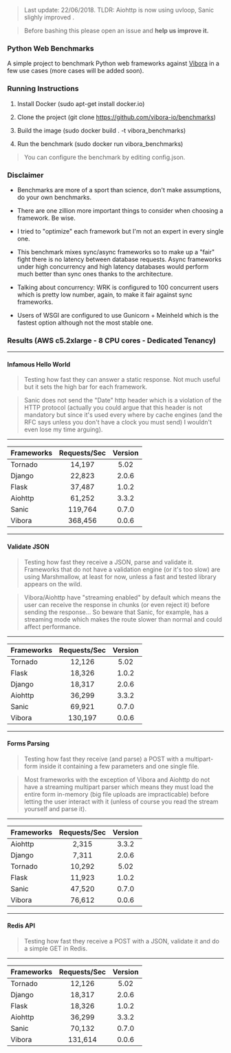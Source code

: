 > Last update: 22/06/2018. TLDR: Aiohttp is now using uvloop, Sanic slighly improved .

> Before bashing this please open an issue and **help us improve it.**

### Python Web Benchmarks

A simple project to benchmark Python web frameworks against [Vibora](http://vibora.io) in
a few use cases (more cases will be added soon).

### Running Instructions

1. Install Docker (sudo apt-get install docker.io)

2. Clone the project (git clone https://github.com/vibora-io/benchmarks)

3. Build the image (sudo docker build . -t vibora_benchmarks)

4. Run the benchmark (sudo docker run vibora_benchmarks)

> You can configure the benchmark by editing config.json.

### Disclaimer

- Benchmarks are more of a sport than science, don't make assumptions, do your own benchmarks.

- There are one zillion more important things to consider when choosing
a framework. Be wise.

- I tried to "optimize" each framework but I'm not
an expert in every single one.

- This benchmark mixes sync/async frameworks so to make up a "fair" fight
there is no latency between database requests. Async frameworks under
high concurrency and high latency databases would
perform much better than sync ones thanks to the architecture.

- Talking about concurrency: WRK is configured to 100 concurrent
users which is pretty low number, again, to make it fair against
sync frameworks.

- Users of WSGI are configured to use Gunicorn + Meinheld which
is the fastest option although not the most stable one.

### Results (AWS c5.2xlarge - 8 CPU cores - Dedicated Tenancy)

-------------
#### Infamous Hello World
> Testing how fast they can answer a static response. Not much useful but it sets the high bar for each framework.

> Sanic does not send the "Date" http header which is a violation of the HTTP protocol (actually you could argue that this header is not mandatory but since it's used every where by cache engines (and the RFC says unless you don't have a clock you must send) I wouldn't even lose my time arguing).
-------------

| Frameworks    | Requests/Sec  | Version |
| ------------- |:-------------:|:-------:|
| Tornado       | 14,197         | 5.02    |
| Django        | 22,823         | 2.0.6   |
| Flask         | 37,487         | 1.0.2   |
| Aiohttp       | 61,252         | 3.3.2   |
| Sanic         | 119,764        | 0.7.0   |
| Vibora        | 368,456        | 0.0.6   |

-------------
#### Validate JSON
> Testing how fast they receive a JSON, parse and validate it. Frameworks that do not have a validation engine (or it's too slow) are using Marshmallow, at least for now, unless a fast and tested library appears on the wild.

> Vibora/Aiohttp have "streaming enabled" by default which means the user can receive the response in chunks (or even reject it) before sending the response... So beware that Sanic, for example, has a streaming mode which makes the route slower than normal and could affect performance.
-------------

| Frameworks    | Requests/Sec  | Version |
| ------------- |:-------------:|:-------:|
| Tornado       | 12,126         | 5.02    |
| Flask         | 18,326         | 1.0.2   |
| Django        | 18,317         | 2.0.6   |
| Aiohttp       | 36,299         | 3.3.2   |
| Sanic         | 69,921         | 0.7.0   |
| Vibora        | 130,197        | 0.0.6   |


-------------
#### Forms Parsing
> Testing how fast they receive (and parse) a POST with a multipart-form inside it containing a few parameters and one single file.

> Most frameworks with the exception of Vibora and Aiohttp do not have a streaming multipart parser which means they must load the entire form in-memory (big file uploads are impracticable) before letting the user interact with it (unless of course you read the stream yourself and parse it).
-------------

| Frameworks    | Requests/Sec  | Version |
| ------------- |:-------------:|:-------:|
| Aiohttp       | 2,315         | 3.3.2   |
| Django        | 7,311         | 2.0.6   |
| Tornado       | 10,292        | 5.02    |
| Flask         | 11,923        | 1.0.2   |
| Sanic         | 47,520        | 0.7.0   |
| Vibora        | 76,612        | 0.0.6   |

-------------
#### Redis API
> Testing how fast they receive a POST with a JSON, validate it and do a simple GET in Redis.
-------------

| Frameworks    | Requests/Sec  | Version |
| ------------- |:-------------:|:-------:|
| Tornado       | 12,126        | 5.02    |
| Django        | 18,317        | 2.0.6   |
| Flask         | 18,326        | 1.0.2   |
| Aiohttp       | 36,299        | 3.3.2   |
| Sanic         | 70,132        | 0.7.0   |
| Vibora        | 131,614       | 0.0.6   |

